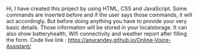 Hi, I have created this project by using HTML, CSS and JavaScript. Some commands are inserted before and if the user says those commands, it will act accordingly.
But before doing anything you have to provide your very basic details. Those information will be stored in your localstorage. It can also show batteryhealth, Wifi connectivity and weather report after filling the form.
Code live link : https://anurandey.github.io/Online-Voice-Assistant/
